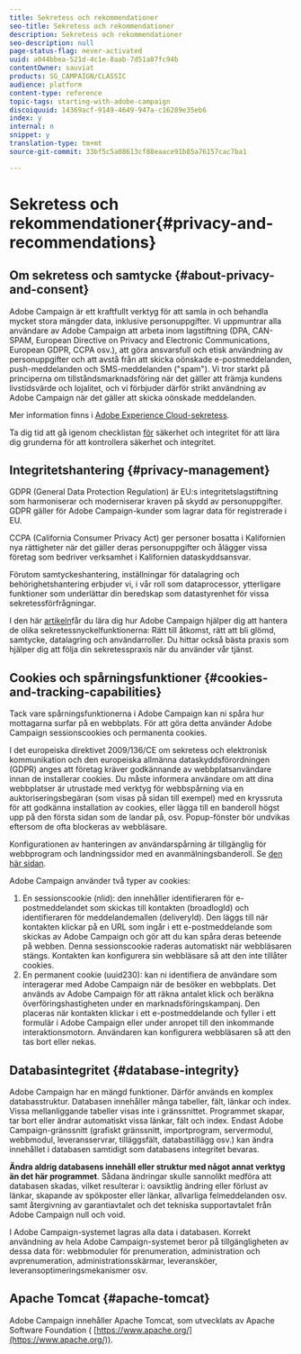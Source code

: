 ```yaml
---
title: Sekretess och rekommendationer
seo-title: Sekretess och rekommendationer
description: Sekretess och rekommendationer
seo-description: null
page-status-flag: never-activated
uuid: a044bbea-521d-4c1e-8aab-7d51a87fc94b
contentOwner: sauviat
products: SG_CAMPAIGN/CLASSIC
audience: platform
content-type: reference
topic-tags: starting-with-adobe-campaign
discoiquuid: 14369acf-9149-4649-947a-c16289e35eb6
index: y
internal: n
snippet: y
translation-type: tm+mt
source-git-commit: 33bf5c5a08613cf88eaace91b85a76157cac7ba1

---
```



# Sekretess och rekommendationer{#privacy-and-recommendations}

## Om sekretess och samtycke {#about-privacy-and-consent}

Adobe Campaign är ett kraftfullt verktyg för att samla in och behandla mycket stora mängder data, inklusive personuppgifter. Vi uppmuntrar alla användare av Adobe Campaign att arbeta inom lagstiftning (DPA, CAN-SPAM, European Directive on Privacy and Electronic Communications, European GDPR, CCPA osv.), att göra ansvarsfull och etisk användning av personuppgifter och att avstå från att skicka oönskade e-postmeddelanden, push-meddelanden och SMS-meddelanden (&quot;spam&quot;). Vi tror starkt på principerna om tillståndsmarknadsföring när det gäller att främja kundens livstidsvärde och lojalitet, och vi förbjuder därför strikt användning av Adobe Campaign när det gäller att skicka oönskade meddelanden.

Mer information finns i [Adobe Experience Cloud-sekretess](https://www.adobe.com/privacy/marketing-cloud.html).

Ta dig tid att gå igenom checklistan [för](https://docs.campaign.adobe.com/doc/AC/getting_started/EN/security.html) säkerhet och integritet för att lära dig grunderna för att kontrollera säkerhet och integritet.

## Integritetshantering {#privacy-management}

GDPR (General Data Protection Regulation) är EU:s integritetslagstiftning som harmoniserar och moderniserar kraven på skydd av personuppgifter. GDPR gäller för Adobe Campaign-kunder som lagrar data för registrerade i EU.

CCPA (California Consumer Privacy Act) ger personer bosatta i Kalifornien nya rättigheter när det gäller deras personuppgifter och ålägger vissa företag som bedriver verksamhet i Kalifornien dataskyddsansvar.

Förutom samtyckeshantering, inställningar för datalagring och behörighetshantering erbjuder vi, i vår roll som dataprocessor, ytterligare funktioner som underlättar din beredskap som datastyrenhet för vissa sekretessförfrågningar.

I den här [artikeln](https://helpx.adobe.com/campaign/kb/acc-privacy.html)får du lära dig hur Adobe Campaign hjälper dig att hantera de olika sekretessnyckelfunktionerna: Rätt till åtkomst, rätt att bli glömd, samtycke, datalagring och användarroller. Du hittar också bästa praxis som hjälper dig att följa din sekretesspraxis när du använder vår tjänst.

## Cookies och spårningsfunktioner {#cookies-and-tracking-capabilities}

Tack vare spårningsfunktionerna i Adobe Campaign kan ni spåra hur mottagarna surfar på en webbplats. För att göra detta använder Adobe Campaign sessionscookies och permanenta cookies.

I det europeiska direktivet 2009/136/CE om sekretess och elektronisk kommunikation och den europeiska allmänna dataskyddsförordningen (GDPR) anges att företag kräver godkännande av webbplatsanvändare innan de installerar cookies. Du måste informera användare om att dina webbplatser är utrustade med verktyg för webbspårning via en auktoriseringsbegäran (som visas på sidan till exempel) med en kryssruta för att godkänna installation av cookies, eller lägga till en banderoll högst upp på den första sidan som de landar på, osv. Popup-fönster bör undvikas eftersom de ofta blockeras av webbläsare.

Konfigurationen av hanteringen av användarspårning är tillgänglig för webbprogram och landningssidor med en avanmälningsbanderoll. Se [den här sidan](../../web/using/web-application-tracking-opt-out.md).

Adobe Campaign använder två typer av cookies:

1. En sessionscookie (nlid): den innehåller identifieraren för e-postmeddelandet som skickas till kontakten (broadlogId) och identifieraren för meddelandemallen (deliveryId). Den läggs till när kontakten klickar på en URL som ingår i ett e-postmeddelande som skickas av Adobe Campaign och gör att du kan spåra deras beteende på webben. Denna sessionscookie raderas automatiskt när webbläsaren stängs. Kontakten kan konfigurera sin webbläsare så att den inte tillåter cookies.
1. En permanent cookie (uuid230): kan ni identifiera de användare som interagerar med Adobe Campaign när de besöker en webbplats. Det används av Adobe Campaign för att räkna antalet klick och beräkna överföringshastigheten under en marknadsföringskampanj. Den placeras när kontakten klickar i ett e-postmeddelande och fyller i ett formulär i Adobe Campaign eller under anropet till den inkommande interaktionsmotorn. Användaren kan konfigurera webbläsaren så att den tas bort eller nekas.

## Databasintegritet {#database-integrity}

Adobe Campaign har en mängd funktioner. Därför används en komplex databasstruktur. Databasen innehåller många tabeller, fält, länkar och index. Vissa mellanliggande tabeller visas inte i gränssnittet. Programmet skapar, tar bort eller ändrar automatiskt vissa länkar, fält och index. Endast Adobe Campaign-gränssnitt (grafiskt gränssnitt, importprogram, servermodul, webbmodul, leveransservrar, tilläggsfält, databastillägg osv.) kan ändra innehållet i databasen samtidigt som databasens integritet bevaras.

**Ändra aldrig databasens innehåll eller struktur med något annat verktyg än det här programmet**. Sådana ändringar skulle sannolikt medföra att databasen skadas, vilket resulterar i: oavsiktlig ändring eller förlust av länkar, skapande av spökposter eller länkar, allvarliga felmeddelanden osv. samt återgivning av garantiavtalet och det tekniska supportavtalet från Adobe Campaign null och void.

I Adobe Campaign-systemet lagras alla data i databasen. Korrekt användning av hela Adobe Campaign-systemet beror på tillgängligheten av dessa data för: webbmoduler för prenumeration, administration och avprenumeration, administrationsskärmar, leveransköer, leveransoptimeringsmekanismer osv.

## Apache Tomcat {#apache-tomcat}

Adobe Campaign innehåller Apache Tomcat, som utvecklats av Apache Software Foundation ( [https://www.apache.org/](https://www.apache.org/)).
